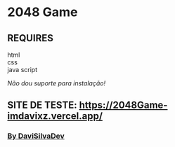 # 2048 Game

## REQUIRES

html<br>css<br>java script

*Não dou suporte para instalação!*

## SITE DE TESTE: https://2048Game-imdavixz.vercel.app/

### [ By DaviSilvaDev ](https://imdavixz.vercel.app)
